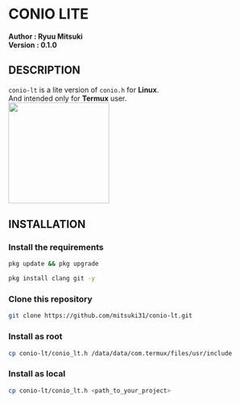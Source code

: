 # CONIO LITE
**Author  : Ryuu Mitsuki**<br>
**Version : 0.1.0**<br>

## DESCRIPTION
`conio-lt` is a lite version of `conio.h` for **Linux**.<br>
And intended only for **Termux** user.<br>
<img src="https://www.freepnglogos.com/uploads/linux-png/difference-between-linux-and-window-operating-system-3.png" width="200" height="200"/>

## INSTALLATION
### Install the requirements
```bash
pkg update && pkg upgrade
```
```bash
pkg install clang git -y
```
### Clone this repository
```bash
git clone https://github.com/mitsuki31/conio-lt.git
```

### Install as root
```bash
cp conio-lt/conio_lt.h /data/data/com.termux/files/usr/include
```

### Install as local
```bash
cp conio-lt/conio_lt.h <path_to_your_project>
```
